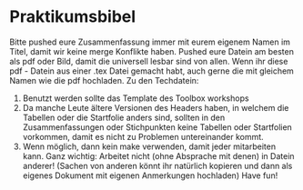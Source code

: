 # Praktikumsbibel
Bitte pushed eure Zusammenfassung immer mit eurem eigenem Namen im Titel, damit wir keine merge Konflikte haben.
Pushed eure Datein am besten als pdf oder Bild, damit die universell lesbar sind von allen. 
Wenn ihr diese pdf - Datein aus einer .tex Datei gemacht habt, auch gerne die mit gleichem Namen wie die pdf hochladen.
Zu den Techdatein:
1. Benutzt werden sollte das Template des Toolbox workshops
2. ⁠Da manche Leute ältere Versionen des Headers haben, in welchem die Tabellen oder die Startfolie anders sind, sollten in den Zusammenfassungen oder Stichpunkten keine Tabellen oder Startfolien vorkommen, damit es nicht zu Problemen untereinander kommt.
3. ⁠Wenn möglich, dann kein make verwenden, damit jeder mitarbeiten kann.
 Ganz wichtig: Arbeitet nicht (ohne Absprache mit denen) in Datein anderer! (Sachen von anderen könnt ihr natürlich kopieren und dann als eigenes Dokument mit eigenen Anmerkungen hochladen)
Have fun!
